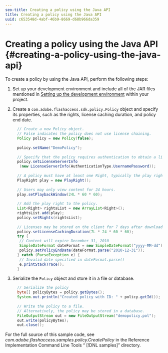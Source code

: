 ```yaml
---
seo-title: Creating a policy using the Java API
title: Creating a policy using the Java API
uuid: c653548d-4abf-46b9-8669-d68b966da359
---
```


# Creating a policy using the Java API {#creating-a-policy-using-the-java-api}

To create a policy by using the Java API, perform the following steps:

1. Set up your development environment and include all of the JAR files mentioned in [Setting up the development environment](../../aaxs-protecting-content/content-setting-up-the-sdk/content-setting-up-the-dev-env.md) within your project. 
1. Create a `com.adobe.flashaccess.sdk.policy.Policy` object and specify its properties, such as the rights, license caching duration, and policy end date. 

   ```java
     // Create a new Policy object.  
     // False indicates the policy does not use license chaining.  
     Policy policy = new Policy(false);  
       
     policy.setName("DemoPolicy");  
       
     // Specify that the policy requires authentication to obtain a license.  
     policy.setLicenseServerInfo  
      (new LicenseServerInfo(AuthenticationType.UsernamePassword));  
       
     // A policy must have at least one Right, typically the play right  
     PlayRight play = new PlayRight();  
       
     // Users may only view content for 24 hours.  
     play.setPlaybackWindow(24L * 60 * 60);  
       
     // Add the play right to the policy.  
     List<Right> rightsList = new ArrayList<Right>();  
     rightsList.add(play);  
     policy.setRights(rightsList);  
       
     // Licenses may be stored on the client for 7 days after downloading  
     policy.setLicenseCachingDuration(7L * 24 * 60 * 60);  
     try {  
      // Content will expire December 31, 2010  
      SimpleDateFormat dateFormat = new SimpleDateFormat("yyyy-MM-dd");  
      policy.setPolicyEndDate(dateFormat.parse("2010-12-31"));  
     } catch (ParseException e) {  
      // Invalid date specified in dateFormat.parse()  
      e.printStackTrace();  
     }
   ```

1. Serialize the `Policy` object and store it in a file or database. 

   ```java
     // Serialize the policy  
     byte[] policyBytes = policy.getBytes();  
     System.out.println("Created policy with ID: " + policy.getId());  
        
     // Write the policy to a file.   
     // Alternatively, the policy may be stored in a database.  
     FileOutputStream out = new FileOutputStream("demopolicy.pol");  
     out.write(policyBytes);  
     out.close();
   ```

For the full source of this sample code, see *com.adobe.flashaccess.samples.policy.CreatePolicy* in the Reference Implementation Command Line Tools “ [!DNL samples]” directory. 
